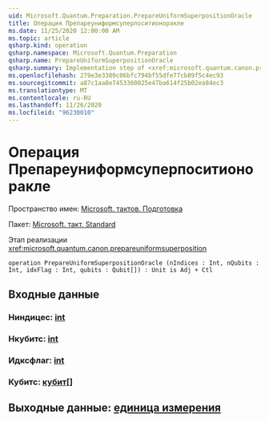```yaml
---
uid: Microsoft.Quantum.Preparation.PrepareUniformSuperpositionOracle
title: Операция Препареуниформсуперпоситионоракле
ms.date: 11/25/2020 12:00:00 AM
ms.topic: article
qsharp.kind: operation
qsharp.namespace: Microsoft.Quantum.Preparation
qsharp.name: PrepareUniformSuperpositionOracle
qsharp.summary: Implementation step of <xref:microsoft.quantum.canon.prepareuniformsuperposition>
ms.openlocfilehash: 279e3e3389c06bfc794bf55dfe77cb89f5c4ec93
ms.sourcegitcommit: a87c1aa8e7453360025e47ba614f25b02ea84ec3
ms.translationtype: MT
ms.contentlocale: ru-RU
ms.lasthandoff: 11/26/2020
ms.locfileid: "96230010"
---
```

# <a name="prepareuniformsuperpositionoracle-operation"></a>Операция Препареуниформсуперпоситионоракле

Пространство имен: [Microsoft. тактов. Подготовка](xref:Microsoft.Quantum.Preparation)

Пакет: [Microsoft. такт. Standard](https://nuget.org/packages/Microsoft.Quantum.Standard)


Этап реализации <xref:microsoft.quantum.canon.prepareuniformsuperposition>

```qsharp
operation PrepareUniformSuperpositionOracle (nIndices : Int, nQubits : Int, idxFlag : Int, qubits : Qubit[]) : Unit is Adj + Ctl
```


## <a name="input"></a>Входные данные

### <a name="nindices--int"></a>Ниндицес: [int](xref:microsoft.quantum.lang-ref.int)




### <a name="nqubits--int"></a>Нкубитс: [int](xref:microsoft.quantum.lang-ref.int)




### <a name="idxflag--int"></a>Идксфлаг: [int](xref:microsoft.quantum.lang-ref.int)




### <a name="qubits--qubit"></a>Кубитс: [кубит](xref:microsoft.quantum.lang-ref.qubit)[]





## <a name="output--unit"></a>Выходные данные: [единица измерения](xref:microsoft.quantum.lang-ref.unit)

